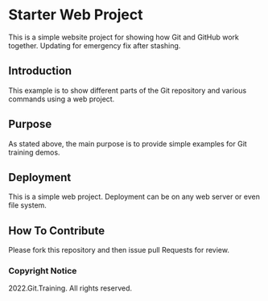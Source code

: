 # Starter Web Project

This is a simple website project for showing how Git and GitHub work together. Updating for emergency fix after stashing.

## Introduction

This example is to show different parts of the Git repository and various commands using a web project.

## Purpose

As stated above, the main purpose is to provide simple examples for Git training demos.

## Deployment

This is a simple web project. Deployment can be on any web server or even file system.

## How To Contribute

Please fork this repository and then issue pull Requests for review.

### Copyright Notice

2022.Git.Training. All rights reserved. 